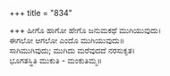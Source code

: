 +++
title = "834"

+++
ಹೀಗೊ ಹಾಗೋ ಹೇಗೊ ಜನುಮಕಥೆ ಮುಗಿಯುವುದು।  
ಈಗಲೋ ಆಗಲೋ ಎಂದೊ ಮುಗಿಯುವುದು॥  
ಸಾಗಿಮುಗಿವುದು; ಮುಗಿದು ಮರೆವುದದೆ ನರಸುಕೃತ।  
ಭೂಗತಸ್ಥಿತಿ ಮುಕುತಿ - ಮಂಕುತಿಮ್ಮ॥  
